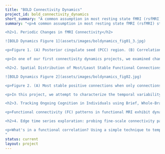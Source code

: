 ```yaml
---
title: "BOLD Connectivity Dynamics"
project_id: bold_connectivity_dynamics
short_summary: "A common assumption in most resting state fMRI (rsfMRI) studies is temporal stationarity. However, recent work has shown that rsfMRI connectivity patterns change considerably across short periods of time, even within the length of a typical rest scan."
summary: "<p>A common assumption in most resting state fMRI (rsfMRI) studies is temporal stationarity. However, recent work has shown that rsfMRI connectivity patterns change considerably across short periods of time, even within the length of a typical rest scan. Little is known about this phenomenon (see [Hutchinson et al. 2013](http://www.sciencedirect.com/science/article/pii/S105381191300579X) for an in-depth review of this topic). For example, we don't know yet what is the most appropriate temporal scale to investigate this phenomenon. We also don't know if all connections have similar or different levels of variability. Moreover, the potential relationship between fMRI connectivity changes and ongoing cognition is not yet fully understood. Several projects at the SFIM focus on characterizing and understanding BOLD connectivity dynamics both during undirected rest and task.</p>

<h2>1. Periodic Changes in fMRI Connectivity</h2>

![BOLD Dynamics Figure 1](assets/images/boldynamics_fig01_3.jpg)

<p>Figure 1. (A) Posterior cingulate seed (PCC) region. (B) Correlation map created from the seed using the entire 10 minute time series. (C) Correlation maps created over 32s temporal windows centered at the time points in the connected figures D and E. (D) Sample time series from the seed region (red) and a voxel at the green crosshairs (motor cortex region). (E) Correlation values over time for the sample time series using three different correlation windows with widths (32, 64, and 128 s).</p>

<p>In one of our first connectivity dynamics projects, we examined changes in brain correlations to the posterior cingulate cortex (PCC) across a 10-minute scan. Using that data, we showed how fMRI correlations fluctuate over time, and that these fluctuations can be periodic. While the precise frequencies of correlation fluctuations vary across subjects and runs, it is still possible to parse brain regions and combinations of brain regions based on fluctuation frequency differences. To evaluate the potential biological significance of these empirical observations, we then used synthetic time series data with identical amplitude spectra, but randomized phase to show that similar effects can still appear even if the timing relationships between voxels are randomized. This implies that observed correlation fluctuations could occur between regions with distinct amplitude spectra, whether or not there are dynamic changes in neural connectivity between such regions. As more studies of brain connectivity dynamics appear, particularly studies using correlation as a key metric, it is vital to better distinguish true neural connectivity dynamics from connectivity fluctuations that are purely related to analysis methods [[Handwerker et al., 2012 NeuroImage]](https://pubmed.ncbi.nlm.nih.gov/22796990/).</p>

<h2>2. Spatial Distribution of Most/Least Stable Functional Connections at the scale of Minutes</h2>

![BOLD Dynamics Figure 2](assets/images/boldynamics_fig02.jpg)

<p>Figure 2. (A) Most stable positive connections when only connections within the lowest 25% of CVAR values are selected in each subject. (B) Most stable positive connections when only connections within the lowest 12.5% of CVAR values are selected in each subject. As the selection criterion becomes more stringent, a smaller number of connections make it to the group level maps presented here. When fewer connections are present, the symmetric inter-hemispheric pattern becomes clearer.</p>

<p>In this project, we attempt to characterize the temporal variability of BOLD connectivity, and understand how it is spatially distributed across the brain. For this purpose, we scanned subjects continuously for 60 minutes, at a temporal resolution of 1 second, while they rested inside the scanner. We then compute connectivity matrices between functionally-defined regions of interest for non-overlapping 1 minute windows, and classify connections according to their strength, polarity, and variability across time. We find that the most stable connections correspond primarily to inter-hemispheric connections between left/right homologous ROIs. However, only 32% of all within-network connections are classified as most stable. This shows that resting stating networks have some long-term stability, but confirms the flexible configuration of these networks, particularly those related to higher order cognitive functions. Most variable connections correspond primarily to inter-hemispheric across-network connections between non-homologous regions in occipital and frontal cortex. Using the same dataset, we also evaluate how similarity of within-subject whole-brain connectivity matrices changes as a function of window duration (used here as a proxy for scan duration). Our results suggest scanning for a minimum of 10 minutes to optimize within-subject reproducibility of connectivity patterns across the entire brain, rather than for a few predefined networks. [[Gonzalez-Castillo et al. 2014, Frontiers in Neuroscience]](https://www.frontiersin.org/journals/neuroscience/articles/10.3389/fnins.2014.00138/full)</p>

<h2>3. Tracking Ongoing Cognition in Individuals using Brief, Whole-Brain Functional Connectivity Patterns</h2>

<p>Functional connectivity (FC) patterns in functional MRI exhibit dynamic behavior on the scale of seconds, with rich spatiotemporal structure and limited sets of whole-brain, quasi-stable FC configurations (FC states) recurring across time and subjects. Based on previous evidence linking various aspects of cognition to group-level, minute-to-minute FC changes in localized connections, we hypothesized that whole-brain FC states may reflect the global, orchestrated dynamics of cognitive processing on the scale of seconds. To test this hypothesis, subjects were continuously scanned as they engaged in and transitioned between mental states dictated by tasks. FC states computed within windows as short as 22.5 s permitted robust tracking of cognition in single subjects with near perfect accuracy. Accuracy dropped markedly for subjects with the lowest task performance. Spatially restricting FC information decreased accuracy at short time scales, emphasizing the distributed nature of whole-brain FC dynamics, beyond univariate magnitude changes, as valuable markers of cognition.[[Gonzalez-Castillo et al. 2015, PNAS]](https://www.pnas.org/doi/abs/10.1073/pnas.1501242112)</p>

<h2>4. Edge time series exploration: probing fine-scale connectivity patterns and dynamics</h2>

<p>What's in a functional correlation? Using a simple technique to temporally unwrap Pearson correlation, we can observe the instantaneous similarities between two areas of the brain. These instantaneous similarities, which form so-called 'edge time series', have the potential to reveal different information about the brain's connectivity dynamics. For this project, we report on varying elements of edge time series information, such as describing the conditions that lead to high amplitude (i.e., spiking) events and measures capturing connectivity variability.</p>
"
status: current
layout: project
---
```

